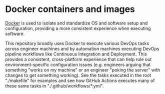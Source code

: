 # Docker containers and images

[Docker](https://www.docker.com/get-started) is used to isolate and standardize OS and software setup and configuration, providing a more consistent experience when executing software.

This repository broadly uses Docker to execute various DevOps tasks across engineer machines and by automation machines executing DevOps pipeline workflows like Continuous Integration and Deployment. This provides a consistent, cross-platform experience that can help rule out environment-specific configuration issues (e.g. engineers arguing that something "works on my machine" or an engineer "poking the server" with changes to get something working). See the tasks executed in the root "./makefile" for examples and see how GitHub Actions executes many of these same tasks in "./.github/workflows/\*.yml".
